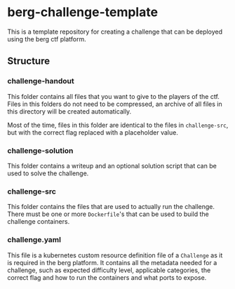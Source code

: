 # berg-challenge-template

This is a template repository for creating a challenge that can be deployed using the berg ctf platform.

## Structure

### challenge-handout

This folder contains all files that you want to give to the players of the ctf.
Files in this folders do not need to be compressed, an archive of all files in this directory
will be created automatically.

Most of the time, files in this folder are identical to the files in `challenge-src`, but with
the correct flag replaced with a placeholder value.

### challenge-solution

This folder contains a writeup and an optional solution script that can be used to solve the challenge.

### challenge-src

This folder contains the files that are used to actually run the challenge. There must be one or
more `Dockerfile`'s that can be used to build the challenge containers.

### challenge.yaml

This file is a kubernetes custom resource definition file of a `Challenge` as it is required
in the berg platform. It contains all the metadata needed for a challenge, such as expected
difficulty level, applicable categories, the correct flag and how to run the containers and
what ports to expose.
